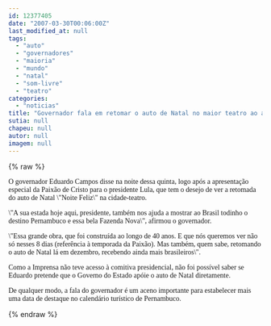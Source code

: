 ```yaml
---
id: 12377405
date: "2007-03-30T00:06:00Z"
last_modified_at: null
tags:
  - "auto"
  - "governadores"
  - "maioria"
  - "mundo"
  - "natal"
  - "som-livre"
  - "teatro"
categories:
  - "noticias"
title: "Governador fala em retomar o auto de Natal no maior teatro ao ar livre do mundo"
sutia: null
chapeu: null
autor: null
imagem: null
---
```

{% raw %}
<p><P><FONT face=Verdana>O governador Eduardo Campos disse na noite dessa quinta, logo após a apresentação especial da Paixão de Cristo para o presidente Lula, que tem o desejo de ver a retomada do auto de Natal \"Noite Feliz\" na cidade-teatro.</FONT></P></p>
<p><P><FONT face=Verdana>\"A sua estada hoje aqui, presidente, também nos ajuda a mostrar ao Brasil todinho o destino Pernambuco e essa bela Fazenda Nova\", afirmou o governador.</FONT></P></p>
<p><P><FONT face=Verdana>\"Essa grande obra, que foi construída ao longo de 40 anos. E que nós queremos ver não só nesses 8 dias (referência à temporada da Paixão). Mas também, quem sabe, retomando o auto de Natal lá em dezembro, recebendo ainda mais brasileiros\".</FONT></P></p>
<p><P><FONT face=Verdana>Como a Imprensa não teve acesso à comitiva presidencial, não foi possível saber se Eduardo pretende que o Governo do Estado apóie o auto de Natal diretamente.&nbsp; </FONT></P></p>
<p><P><FONT face=Verdana>De qualquer modo, a fala do governador é um aceno importante para estabelecer mais uma data de destaque no calendário turístico de Pernambuco.</FONT></P> </p>
{% endraw %}